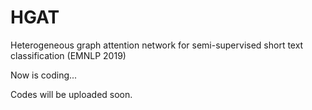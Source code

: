 # HGAT
Heterogeneous graph attention network for semi-supervised short text classification (EMNLP 2019)

Now is coding...

Codes will be uploaded soon.
